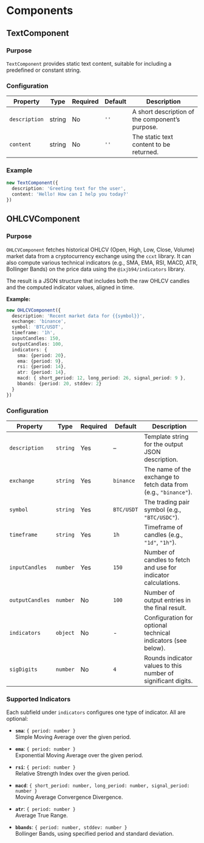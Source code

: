 # Components

## TextComponent

### Purpose
`TextComponent` provides static text content, suitable for including a predefined or constant string.

### Configuration

| Property      | Type     | Required | Default | Description                                       |
|---------------|----------|----------|---------|---------------------------------------------------|
| `description` | string   | No       | `''`    | A short description of the component’s purpose.  |
| `content`     | string   | No       | `''`    | The static text content to be returned.          |

### Example

```ts
new TextComponent({
  description: 'Greeting text for the user',
  content: 'Hello! How can I help you today?'
})
```

## OHLCVComponent

### Purpose
`OHLCVComponent` fetches historical OHLCV (Open, High, Low, Close, Volume) market data from a cryptocurrency exchange using the `ccxt` library. It can also compute various technical indicators (e.g., SMA, EMA, RSI, MACD, ATR, Bollinger Bands) on the price data using the `@ixjb94/indicators` library.

The result is a JSON structure that includes both the raw OHLCV candles and the computed indicator values, aligned in time.

**Example:**

```typescript
new OHLCVComponent({
  description: 'Recent market data for {{symbol}}',
  exchange: 'binance',
  symbol: 'BTC/USDT',
  timeframe: '1h',
  inputCandles: 150,
  outputCandles: 100,
  indicators: {
    sma: {period: 20},
    ema: {period: 9},
    rsi: {period: 14},
    atr: {period: 14},
    macd: { short_period: 12, long_period: 26, signal_period: 9 },
    bbands: {period: 20, stddev: 2}
  }
})
```

### Configuration

| Property         | Type                     | Required | Default     | Description |
|------------------|--------------------------|----------|-------------|-------------|
| `description`     | `string`                 | Yes      | –           | Template string for the output JSON description. |
| `exchange`        | `string`                 | Yes      | `binance`   | The name of the exchange to fetch data from (e.g., `"binance"`). |
| `symbol`          | `string`                 | Yes      | `BTC/USDT`  | The trading pair symbol (e.g., `"BTC/USDC"`). |
| `timeframe`       | `string`                 | Yes      | `1h`        | Timeframe of candles (e.g., `"1d"`, `"1h"`). |
| `inputCandles`    | `number`                 | Yes      | `150`       | Number of candles to fetch and use for indicator calculations. |
| `outputCandles`   | `number`     | No       | `100`       | Number of output entries in the final result. |
| `indicators`      | `object`     | No       | -           | Configuration for optional technical indicators (see below). |
| `sigDigits`       | `number`     | No       | `4`         | Rounds indicator values to this number of significant digits. |

### Supported Indicators

Each subfield under `indicators` configures one type of indicator. All are optional:

- **`sma`**: `{ period: number }`  
  Simple Moving Average over the given period.

- **`ema`**: `{ period: number }`  
  Exponential Moving Average over the given period.

- **`rsi`**: `{ period: number }`  
  Relative Strength Index over the given period.

- **`macd`**: `{ short_period: number, long_period: number, signal_period: number }`  
  Moving Average Convergence Divergence.

- **`atr`**: `{ period: number }`  
  Average True Range.

- **`bbands`**: `{ period: number, stddev: number }`  
  Bollinger Bands, using specified period and standard deviation.
